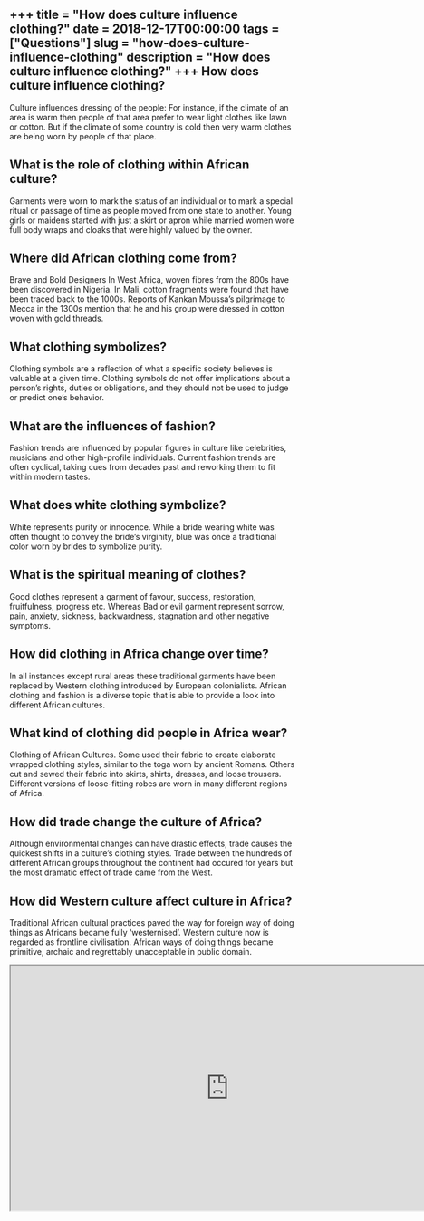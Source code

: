 +++
title = "How does culture influence clothing?"
date = 2018-12-17T00:00:00
tags = ["Questions"]
slug = "how-does-culture-influence-clothing"
description = "How does culture influence clothing?"
+++
How does culture influence clothing?
------------------------------------

Culture influences dressing of the people: For instance, if the climate of an area is warm then people of that area prefer to wear light clothes like lawn or cotton. But if the climate of some country is cold then very warm clothes are being worn by people of that place.

What is the role of clothing within African culture?
----------------------------------------------------

Garments were worn to mark the status of an individual or to mark a special ritual or passage of time as people moved from one state to another. Young girls or maidens started with just a skirt or apron while married women wore full body wraps and cloaks that were highly valued by the owner.

Where did African clothing come from?
-------------------------------------

Brave and Bold Designers In West Africa, woven fibres from the 800s have been discovered in Nigeria. In Mali, cotton fragments were found that have been traced back to the 1000s. Reports of Kankan Moussa’s pilgrimage to Mecca in the 1300s mention that he and his group were dressed in cotton woven with gold threads.

What clothing symbolizes?
-------------------------

Clothing symbols are a reflection of what a specific society believes is valuable at a given time. Clothing symbols do not offer implications about a person’s rights, duties or obligations, and they should not be used to judge or predict one’s behavior.

What are the influences of fashion?
-----------------------------------

Fashion trends are influenced by popular figures in culture like celebrities, musicians and other high-profile individuals. Current fashion trends are often cyclical, taking cues from decades past and reworking them to fit within modern tastes.

What does white clothing symbolize?
-----------------------------------

White represents purity or innocence. While a bride wearing white was often thought to convey the bride’s virginity, blue was once a traditional color worn by brides to symbolize purity.

What is the spiritual meaning of clothes?
-----------------------------------------

Good clothes represent a garment of favour, success, restoration, fruitfulness, progress etc. Whereas Bad or evil garment represent sorrow, pain, anxiety, sickness, backwardness, stagnation and other negative symptoms.

How did clothing in Africa change over time?
--------------------------------------------

In all instances except rural areas these traditional garments have been replaced by Western clothing introduced by European colonialists. African clothing and fashion is a diverse topic that is able to provide a look into different African cultures.

What kind of clothing did people in Africa wear?
------------------------------------------------

Clothing of African Cultures. Some used their fabric to create elaborate wrapped clothing styles, similar to the toga worn by ancient Romans. Others cut and sewed their fabric into skirts, shirts, dresses, and loose trousers. Different versions of loose-fitting robes are worn in many different regions of Africa.

How did trade change the culture of Africa?
-------------------------------------------

Although environmental changes can have drastic effects, trade causes the quickest shifts in a culture’s clothing styles. Trade between the hundreds of different African groups throughout the continent had occured for years but the most dramatic effect of trade came from the West.

How did Western culture affect culture in Africa?
-------------------------------------------------

Traditional African cultural practices paved the way for foreign way of doing things as Africans became fully ‘westernised’. Western culture now is regarded as frontline civilisation. African ways of doing things became primitive, archaic and regrettably unacceptable in public domain.

<iframe allow="accelerometer; autoplay; clipboard-write; encrypted-media; gyroscope; picture-in-picture" allowfullscreen="" class="__youtube_prefs__  epyt-is-override  no-lazyload" data-no-lazy="1" data-origheight="433" data-origwidth="770" data-skipgform_ajax_framebjll="" height="433" id="_ytid_26834" loading="lazy" src="https://www.youtube.com/embed/we-F0Gi0Lqs?enablejsapi=1&autoplay=0&cc_load_policy=0&cc_lang_pref=&iv_load_policy=1&loop=0&modestbranding=0&rel=1&fs=1&playsinline=0&autohide=2&theme=dark&color=red&controls=1&" title="YouTube player" width="770"></iframe>